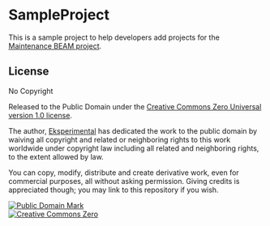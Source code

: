 # SampleProject

This is a sample project to help developers add projects for the
[Maintenance BEAM project](https://github.com/eksperimental/maintenance).


## License

No Copyright

Released to the Public Domain under the <a rel="license"
       href="https://creativecommons.org/publicdomain/zero/1.0/">Creative Commons Zero Universal version 1.0 license</a>.

The author,
<a href="https://github.com/eksperimental" rel="dct:creator">Eksperimental</a>
has dedicated the work to the public domain by waiving all copyright and related or neighboring rights to this work worldwide under copyright law including all related and neighboring rights, to the extent allowed by law.

You can copy, modify, distribute and create derivative work, even for commercial
purposes, all without asking permission. Giving credits is appreciated though;
you may link to this repository if you wish.

  <p xmlns:dct="https://purl.org/dc/terms/">
    <a rel="license" href="https://creativecommons.org/publicdomain/mark/1.0/">
      <img src="https://i.creativecommons.org/p/mark/1.0/88x31.png"
         style="border-style: none;" alt="Public Domain Mark" />
    </a><br />
    <a rel="license"
       href="https://creativecommons.org/publicdomain/zero/1.0/">
      <img src="https://i.creativecommons.org/p/zero/1.0/88x31.png" style="border-style: none;" alt="Creative Commons Zero" />
  </p>
